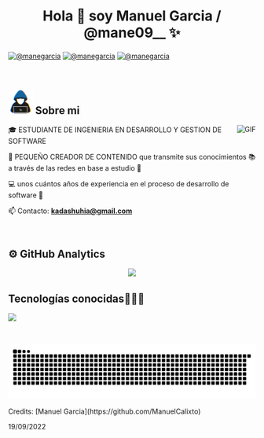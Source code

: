 <h1 align="center">Hola 👋  soy Manuel Garcia / @mane09__ ✨ </h1> 

<p align="left">
<a href="https://www.tiktok.com/@mane09__" target="blank"><img align="center" src="https://img.shields.io/badge/TikTok-000000?style=for-the-badge&logo=tiktok&logoColor=white" alt="@manegarcia" /></a>
<a href="https://www.facebook.com/profile.php?id=100052052656040" target="blank"><img align="center" src="https://img.shields.io/badge/Facebook-1877F2?style=for-the-badge&logo=facebook&logoColor=white" alt="@manegarcia"  /></a>
<a href = "mailto:kadashuhia@gmail.com" target="blank"><img align="center" src="https://img.shields.io/badge/Gmail-D14836?style=for-the-badge&logo=gmail&logoColor=white" alt="@manegarcia"  /></a>
  </p>
<br>
<h2><picture><img src = "https://github.com/0xAbdulKhalid/0xAbdulKhalid/raw/main/assets/mdImages/about_me.gif" width = 50px></picture> Sobre mi </h2>
<!--Intro start-->
  <img align="right" alt="GIF" src="https://media.giphy.com/media/836HiJc7pgzy8iNXCn/giphy.gif" />

<p align="left">
🎓 ESTUDIANTE DE INGENIERIA EN DESARROLLO Y GESTION DE SOFTWARE

🎥 PEQUEÑO CREADOR DE CONTENIDO que transmite sus conocimientos 📚 a través de las redes en base a estudio 👻

💻 unos cuántos años de experiencia en el proceso de desarrollo de software 🙈

📫 Contacto: **kadashuhia@gmail.com**
<!--Intro end-->
  </p>
  
<br>
<h2>⚙️ GitHub Analytics</h2>

<p align="center">
<a href="https://github.com/ManuelCalixto">
  <img height="180em" src="https://github-readme-stats-eight-theta.vercel.app/api/top-langs/?username=ManuelCalixto&layout=compact&langs_count=8&theme=algolia"/>
</a>

<h2 >Tecnologías conocidas👨🏻‍💻</h2>
<!--tech stack icons-->
<p align="left">
  <a href="https://skillicons.dev">
    <img src="https://skillicons.dev/icons?i=androidstudio,astro,bootstrap,viujs,kotlin,cpp,laravel,arduino,java,css,html,js,mongodb,php,mysql,react,firebase,gtk,git,github,vscode,bash,linux,ai,ps&perline=12" />
  </a>
</p>
<br>
<p align="center">
  <img src="https://github.com/StefanosSt/StefanosSt/blob/main/github-user-contribution.svg" alt="snake">
</p>
Credits: [Manuel Garcia](https://github.com/ManuelCalixto)

19/09/2022
